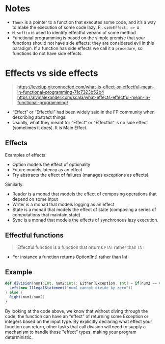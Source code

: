 # Notes
- `Thunk` is a pointer to a function that executes some code, and it’s a way to make the execution of some code lazy. Fi. `sideEffect: => A`
- `M suffix` is used to identify effectful version of some method
- Functional programming is based on the simple premise that your functions should not have side effects; they are considered evil in this paradigm. If a function has side effects we call it a `procedure`, so functions do not have side effects.

# Effects vs side effects
> https://levelup.gitconnected.com/what-is-effect-or-effectful-mean-in-functional-programming-7fc7323b52b4
> https://alvinalexander.com/scala/what-effects-effectful-mean-in-functional-programming/

- “Effect” or “Effectful” had been widely said in the FP community when describing abstract things.
- Usually, what they meant for “Effect” or “Effectful” is no side effect (sometimes it does). It is Main Effect.

## Effects
Examples of effects:
- Option models the effect of optionality
- Future models latency as an effect
- Try abstracts the effect of failures (manages exceptions as effects)

Similarly:
- Reader is a monad that models the effect of composing operations that depend on some input
- Writer is a monad that models logging as an effect
- State is a monad that models the effect of state (composing a series of computations that maintain state)
- Sync is a monad that models the effects of synchronous lazy execution.

## Effectful functions
> Effectful function is a function that returns `F[A]` rather than `[A]`
- For instance a function returns Option[Int] rather than Int

## Example
```scala
def division(num1:Int, num2:Int): Either[Exception, Int] = if(num2 == 0) {
  Left(new IllegalStatement("num1 cannot divide by zero")) 
} else {
  Right(num1/num2)
}
```

By looking at the code above, we know that without diving through the code, the function can have an “effect” of returning some Exception or integers based on the input type. By explicitly declaring what effect your function can return, other tasks that call division will need to supply a mechanism to handle those "effect" types, making your program deterministic.
